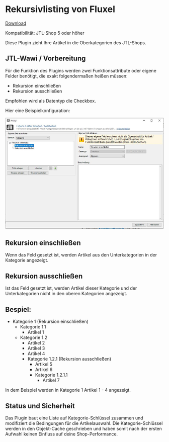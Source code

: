 # Rekursivlisting von Fluxel

[Download](https://github.com/fluxel-app/fluxel_rekursivliste/releases/download/v1/fluxel_rekursivliste.zip)

Kompatibilität: JTL-Shop 5 oder höher

Diese Plugin zieht Ihre Artikel in die Oberkategorien des JTL-Shops.

## JTL-Wawi / Vorbereitung

Für die Funktion des Plugins werden zwei Funktionsattribute oder eigene Felder benötigt, die exakt folgendermaßen heißen müssen:

- Rekursion einschließen
- Rekursion ausschließen

Empfohlen wird als Datentyp die Checkbox.

Hier eine Beispielkonfiguration:

![Eigene Felder in JTL-Wawi](Eigene_Felder_JTL-Wawi.jpeg)

## Rekursion einschließen

Wenn das Feld gesetzt ist, werden Artikel aus den Unterkategorien in der Kategorie angezeigt.

## Rekursion ausschließen

Ist das Feld gesetzt ist, werden Artikel dieser Kategorie und der Unterkategorien nicht in den oberen Kategorien angezeigt.

## Bespiel:

- Kategorie 1 (Rekursion einschließen)
  - Kategorie 1.1
    - Artikel 1
  - Kategorie 1.2
    - Artikel 2
    - Artikel 3
    - Artikel 4
    - Kategorie 1.2.1 (Rekursion ausschließen)
      - Artikel 5
      - Artikel 6
      - Kategorie 1.2.1.1
        - Artikel 7

In dem Beispiel werden in Kategorie 1 Artikel 1 - 4 angezeigt.

## Status und Sicherheit

Das Plugin baut eine Liste auf Kategorie-Schlüssel zusammen und modifiziert die Bedingungen für die Artikelauswahl. Die Kategorie-Schlüssel werden in den Objekt-Cache geschrieben und haben somit nach der ersten Aufwahl keinen Einfluss auf deine Shop-Performance.
